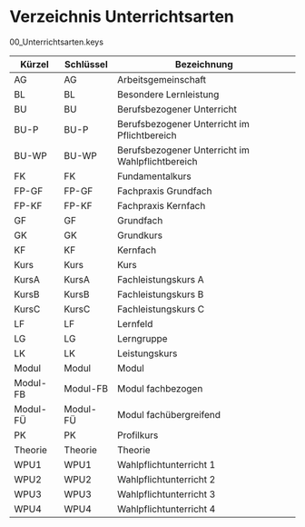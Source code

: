 # Verzeichnis Unterrichtsarten

00_Unterrichtsarten.keys

Kürzel|Schlüssel|Bezeichnung
--|--|--
AG|AG|Arbeitsgemeinschaft
BL|BL|Besondere Lernleistung
BU|BU|Berufsbezogener Unterricht
BU-P|BU-P|Berufsbezogener Unterricht im Pflichtbereich
BU-WP|BU-WP|Berufsbezogener Unterricht im Wahlpflichtbereich
FK|FK|Fundamentalkurs
FP-GF|FP-GF|Fachpraxis Grundfach
FP-KF|FP-KF|Fachpraxis Kernfach
GF|GF|Grundfach
GK|GK|Grundkurs
KF|KF|Kernfach
Kurs|Kurs|Kurs
KursA|KursA|Fachleistungskurs A
KursB|KursB|Fachleistungskurs B
KursC|KursC|Fachleistungskurs C
LF|LF|Lernfeld
LG|LG|Lerngruppe
LK|LK|Leistungskurs
Modul|Modul|Modul
Modul-FB|Modul-FB|Modul fachbezogen
Modul-FÜ|Modul-FÜ|Modul fachübergreifend
PK|PK|Profilkurs
Theorie|Theorie|Theorie
WPU1|WPU1|Wahlpflichtunterricht 1
WPU2|WPU2|Wahlpflichtunterricht 2
WPU3|WPU3|Wahlpflichtunterricht 3
WPU4|WPU4|Wahlpflichtunterricht 4
